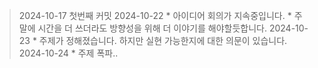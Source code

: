 > 2024-10-17
    첫번째 커밋
> 2024-10-22
    * 아이디어 회의가 지속중입니다.
    * 주말에 시간을 더 쓰더라도 방향성을 위해 더 이야기를 해야할듯합니다.
> 2024-10-23
    * 주제가 정해졌습니다. 하지만 실현 가능한지에 대한 의문이 있습니다.
> 2024-10-24
    * 주제 폭파..